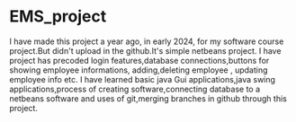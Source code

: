 # EMS_project
I have made this project a year ago, in early 2024, for my software course project.But didn't upload in the github.It's simple netbeans project.
I have project has precoded login features,database connections,buttons for showing employee informations, adding,deleting employee , updating employee info etc.
I have learned basic java Gui applications,java swing applications,process of creating software,connecting database to a netbeans software and uses of git,merging branches in github through this project.
